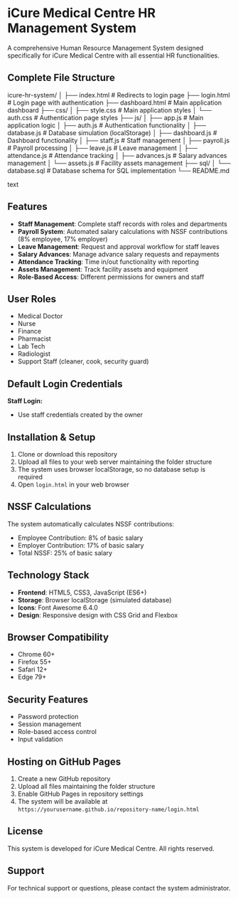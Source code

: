 # iCure Medical Centre HR Management System

A comprehensive Human Resource Management System designed specifically for iCure Medical Centre with all essential HR functionalities.

## Complete File Structure
icure-hr-system/
│
├── index.html # Redirects to login page
├── login.html # Login page with authentication
├── dashboard.html # Main application dashboard
├── css/
│ ├── style.css # Main application styles
│ └── auth.css # Authentication page styles
├── js/
│ ├── app.js # Main application logic
│ ├── auth.js # Authentication functionality
│ ├── database.js # Database simulation (localStorage)
│ ├── dashboard.js # Dashboard functionality
│ ├── staff.js # Staff management
│ ├── payroll.js # Payroll processing
│ ├── leave.js # Leave management
│ ├── attendance.js # Attendance tracking
│ ├── advances.js # Salary advances management
│ └── assets.js # Facility assets management
├── sql/
│ └── database.sql # Database schema for SQL implementation
└── README.md

text

## Features

- **Staff Management**: Complete staff records with roles and departments
- **Payroll System**: Automated salary calculations with NSSF contributions (8% employee, 17% employer)
- **Leave Management**: Request and approval workflow for staff leaves
- **Salary Advances**: Manage advance salary requests and repayments
- **Attendance Tracking**: Time in/out functionality with reporting
- **Assets Management**: Track facility assets and equipment
- **Role-Based Access**: Different permissions for owners and staff

## User Roles

- Medical Doctor
- Nurse
- Finance
- Pharmacist
- Lab Tech
- Radiologist
- Support Staff (cleaner, cook, security guard)

## Default Login Credentials

**Staff Login:**
- Use staff credentials created by the owner

## Installation & Setup

1. Clone or download this repository
2. Upload all files to your web server maintaining the folder structure
3. The system uses browser localStorage, so no database setup is required
4. Open `login.html` in your web browser

## NSSF Calculations

The system automatically calculates NSSF contributions:
- Employee Contribution: 8% of basic salary
- Employer Contribution: 17% of basic salary
- Total NSSF: 25% of basic salary

## Technology Stack

- **Frontend**: HTML5, CSS3, JavaScript (ES6+)
- **Storage**: Browser localStorage (simulated database)
- **Icons**: Font Awesome 6.4.0
- **Design**: Responsive design with CSS Grid and Flexbox

## Browser Compatibility

- Chrome 60+
- Firefox 55+
- Safari 12+
- Edge 79+

## Security Features

- Password protection
- Session management
- Role-based access control
- Input validation

## Hosting on GitHub Pages

1. Create a new GitHub repository
2. Upload all files maintaining the folder structure
3. Enable GitHub Pages in repository settings
4. The system will be available at `https://yourusername.github.io/repository-name/login.html`

## License

This system is developed for iCure Medical Centre. All rights reserved.

## Support


For technical support or questions, please contact the system administrator.
